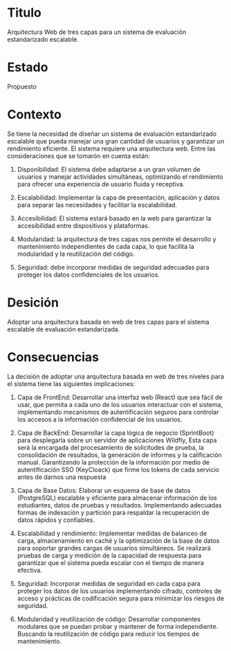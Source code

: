 # Titulo
Arquitectura Web de tres capas para un sistema de evaluación estandarizado escalable.

# Estado
Propuesto

# Contexto 
Se tiene la necesidad de diseñar un sistema de evaluación estandarizado escalable que pueda manejar una gran cantidad de usuarios y garantizar un rendimiento eficiente. El sistema requiere una arquitectura web. Entre las consideraciones que se tomarón en cuenta están: 

1. Disponibilidad: El sistema debe adaptarse a un gran volumen de usuarios y manejar actividades simultáneas, optimizando el rendimiento para ofrecer una experiencia de usuario fluida y receptiva.

2. Escalabilidad: Implementar la capa de presentación, aplicación y datos para separar las necesidades y facilitar la escalabilidad. 

4. Accesibilidad: El sistema estará basado en la web para garantizar la accesibilidad entre dispositivos y plataformas. 

5. Modularidad: la arquitectura de tres capas nos permite el desarrollo y mantenimiento independientes de cada capa, lo que facilita la modularidad y la reutilización del código. 

6. Seguridad: debe incorporar medidas de seguridad adecuadas para proteger los datos confidenciales de los usuarios. 

# Desición
Adoptar una arquitectura basada en web de tres capas para el sistema escalable de evaluación estandarizada. 

# Consecuencias
La decisión de adoptar una arquitectura basada en web de tres niveles para el sistema tiene las siguientes implicaciones: 

1. Capa de FrontEnd: Desarrollar una interfaz web (React) que sea fácil de usar, que permita a cada uno de los usuarios interactuar con el sistema, implementando mecanismos de autentificación seguros para controlar los accesos a la información confidencial de los usuarios. 

2. Capa de BackEnd: Desarrollar la capa lógica de negocio (SprintBoot) para desplegarla sobre un servidor de aplicaciones Wildfly, Esta capa será la encargada del procesamiento de solicitudes de prueba, la consolidación de resultados, la generación de informes y la calificación manual.  Garantizando la protección de la información por medio de autentificación SSO (KeyCloack) que firme los tokens de cada servicio antes de darnos una respuesta

3. Capa de Base Datos: Elaborar un esquema de base de datos (PostgreSQL) escalable y eficiente para almacenar información de los estudiantes, datos de pruebas y resultados.  Implementando adecuadas formas de indexación y partición para respaldar la recuperación de datos rápidos y confiables. 

4. Escalabilidad y rendimiento: Implementar medidas de balanceo de carga, almacenamiento en caché y la optimización de la base de datos para soportar grandes cargas de usuarios simultáneos.  Se realizará pruebas de carga y medición de la capacidad de respuesta para garantizar que el sistema pueda escalar con el tiempo de manera efectiva. 

5. Seguridad: Incorporar medidas de seguridad en cada capa para proteger los datos de los usuarios implementando cifrado, controles de acceso y prácticas de codificación segura para minimizar los riesgos de seguridad. 

6. Modularidad y reutilización de código: Desarrollar componentes modulares que se puedan probar y mantener de forma independiente.  Buscando la reutilización de código para reducir los tiempos de mantenimiento. 





